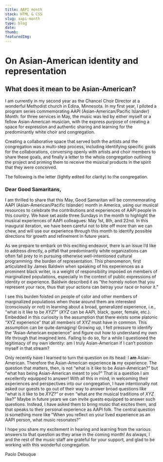 ```yaml
---
title: AAPI month
stack: HTML & CSS
slug: aapi-month
type: blog
date: 
thumb: 
featuredImg: 
---
```


# On Asian-American identity and representation
## What does it mean to be Asian-American?

I am currently in my second year as the Chancel Choir Director at a wonderful Methodist church in Edina, Minnesota. In my first year, I piloted a program series commemorating AAPI (Asian-American/Pacific Islander) Month: for three services in May, the music was led by either myself or a fellow Asian-American musician, with the express purpose of creating a space for expression and authentic sharing and learning for the predominantly white choir and congregation. 

Creating a collaborative space that served both the artists and the congregation was a multi-step process, including identifying specific goals for the collaborations, conversing openly with artists and choir members to share these goals, and finally a letter to the whole congregation outlining the project and priming them to receive the musical products in the spirit that they were conceived.

The following is the letter (lightly edited for clarity) to the congregation.

### Dear Good Samaritans,

I am thrilled to share that this May, Good Samaritan will be commemorating AAPI (Asian-American/Pacific Islander) month in America, using our musical resources to celebrate the contributions and experiences of AAPI people in this country. We have set aside three Sundays in the month to highlight the musical experiences of AAPI colleagues: May 1st, 8th, and 22nd. In this inaugural iteration, we have been careful not to bite off more than we can chew, and will use our experience through this month to identify possible directions for growth and refinement in future years.

As we prepare to embark on this exciting endeavor, there is an issue I’d like to address directly, a pitfall that predominantly white organizations can often fall prey to in pursuing otherwise well-intentioned cultural programming: the burden of representation. This phenomenon, first articulated by James Baldwin when speaking of his experiences as a prominent black writer, is a weight of responsibility imposed on members of marginalized populations, especially in the context of public expressions of identity or experience. Baldwin described it as “the homely notion that you represent your race, thus that your actions can betray your race or honor it.”

I see this burden foisted on people of color and other members of marginalized populations when those around them are interested (consciously or not) in learning about a broad, generalized experience, i.e., “what is it like to be *XYZ*?” (*XYZ* can be AAPI, black, queer, female, etc.). Embedded in this curiosity is the assumption that there exists some platonic “XYZ experience” that all members of *XYZ* must have in common. This assumption can be quite damaging! Growing up, I felt pressure to identify the “Asian-American experience” and figure out how to understand my own life through that imagined lens. Failing to do so, for a while I questioned the legitimacy of my own identity: am I truly Asian-American if I can’t position myself in that stream?

Only recently have I learned to turn the question on its head: I **am** Asian-American. Therefore the Asian-American experience **is** my experience. The question that matters, then, is not “what is it like to be Asian-American?” but “what has being Asian-American meant to you?” That is a question I am excellently equipped to answer!
With all this in mind, in welcoming their experiences and perspectives into our congregation, I have intentionally not asked our guests to go out of their way to answer broad questions like “what is it like to be *XYZ*?” or even “what are the musical traditions of *XYZ* like?” Maybe in future years we can invite guests equipped to answer such questions. Instead, I have asked them to bring music that excites them, and that speaks to their personal experience as AAPI folk. The central question is something more like “When you reflect on your lived experience as an AAPI person, what music resonates?”

I hope you share my excitement in hearing and learning from the various answers to that question as they arise in the coming month! As always, I and the rest of the music staff are grateful for your support, and glad to be working with this wonderful congregation.

Paolo Debuque

 